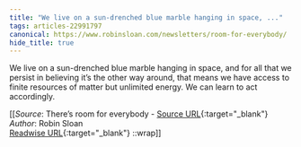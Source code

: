 ```yaml
---
title: "We live on a sun-drenched blue marble hanging in space, ..."
tags: articles-22991797
canonical: https://www.robinsloan.com/newsletters/room-for-everybody/
hide_title: true
---
```


We live on a sun-drenched blue marble hanging in space, and for all that we persist in believing it’s the other way around, that means we have access to finite resources of matter but unlimited energy. We can learn to act accordingly.


[[_Source_: There’s room for everybody - [Source URL](https://www.robinsloan.com/newsletters/room-for-everybody/){:target="_blank"}<br>
_Author_: Robin Sloan<br>
[Readwise URL](https://readwise.io/open/451478237){:target="_blank"}
::wrap]]